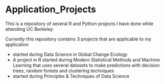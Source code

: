 # Application_Projects
This is a repository of several R and Python projects I have done while attending UC Berkeley:

Currently this repository contains 3 projects that are applicable to my application
  * started during Data Science in Global Change Ecology
  * A project in R started during Modern Statistical Methods and Machine Learning that uses several datasets to make predictions with decision trees, random forests and clustering techniques
  * started during Principles & Techniques of Data Science
